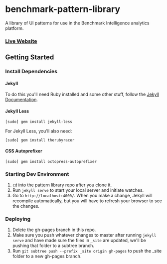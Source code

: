 # benchmark-pattern-library
A library of UI patterns for use in the Benchmark Intelligence analytics platform.

### [Live Website](http://usebenchmark.github.io/benchmark-pattern-library/)

## Getting Started
### Install Dependencies
#### Jekyll
To do this you'll need Ruby installed and some other stuff, follow the [Jekyll Documentation](http://jekyllrb.com/docs/installation/).

#### Jekyll Less
`[sudo] gem install jekyll-less`  

For Jekyll Less, you'll also need:  

`[sudo] gem install therubyracer`

#### CSS Autoprefixer
`[sudo] gem install octopress-autoprefixer`

### Starting Dev Environment
1. `cd` into the pattern library repo after you clone it.  
2. Run `jekyll serve` to start your local server and initiate watches.  
3. Go to `http://localhost:4000/`. When you make a change, Jekyll will recompile automatically, but you will have to refresh your browser to see the changes.

### Deploying
1. Delete the gh-pages branch in this repo.
2. Make sure you push whatever changes to master after running `jekyll serve` and have made sure the files in `_site` are updated, we'll be pushing that folder to a subtree branch.
3. Run `git subtree push --prefix _site origin gh-pages` to push the _site folder to a new gh-pages branch.